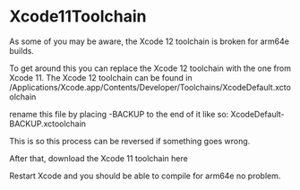# Xcode11Toolchain

As some of you may be aware, the Xcode 12 toolchain is broken for arm64e builds.

To get around this you can replace the Xcode 12 toolchain with the one from Xcode 11. The Xcode 12 toolchain can be found in
/Applications/Xcode.app/Contents/Developer/Toolchains/XcodeDefault.xctoolchain

rename this file by placing -BACKUP to the end of it like so: XcodeDefault-BACKUP.xctoolchain

This is so this process can be reversed if something goes wrong.

After that, download the Xcode 11 toolchain here

Restart Xcode and you should be able to compile for arm64e no problem.
